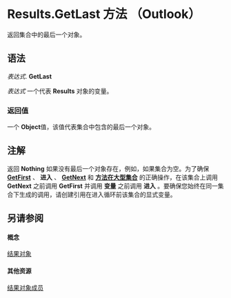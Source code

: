 
# Results.GetLast 方法 （Outlook）

返回集合中的最后一个对象。


## 语法

 _表达式_. **GetLast**

 _表达式_ 一个代表 **Results** 对象的变量。


### 返回值

一个 **Object**值，该值代表集合中包含的最后一个对象。


## 注解

返回 **Nothing** 如果没有最后一个对象存在，例如，如果集合为空。为了确保 **[GetFirst](9a8b56ce-5e93-f1b1-be7f-7734d86f4997.md)** 、 **进入** 、 **[GetNext](3667738a-fcae-b786-e8d4-e478b1614c8c.md)** 和 **[方法在大型集合](be9877c4-602d-7e2d-a00b-edb4aead7441.md)** 的正确操作，在该集合上调用 **GetNext** 之前调用 **GetFirst** 并调用 **变量** 之前调用 **进入** 。要确保您始终在同一集合下生成的调用，请创建引用在进入循环前该集合的显式变量。


## 另请参阅


#### 概念


[结果对象](59057f6f-8f6d-eed0-c945-240b9593b7ea.md)
#### 其他资源


[结果对象成员](650f59fb-0dbd-3f5f-b289-2dfe9e33c20e.md)